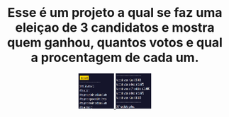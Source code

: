 <br />
<div align="center">
  <h1>Esse é um projeto a qual se faz uma  eleiçao de 3 candidatos e mostra quem ganhou, quantos votos e qual a procentagem de cada um.</h1>
  <a href="https://github.com/Luiprogramador/eleicao.git">
    <img src="Captura de tela 2024-05-29 162813.png"  width="80" height="80">
    <img src="Captura de tela 2024-05-29 162906.png"  width="80" height="80">
  </a>
</div>
 
